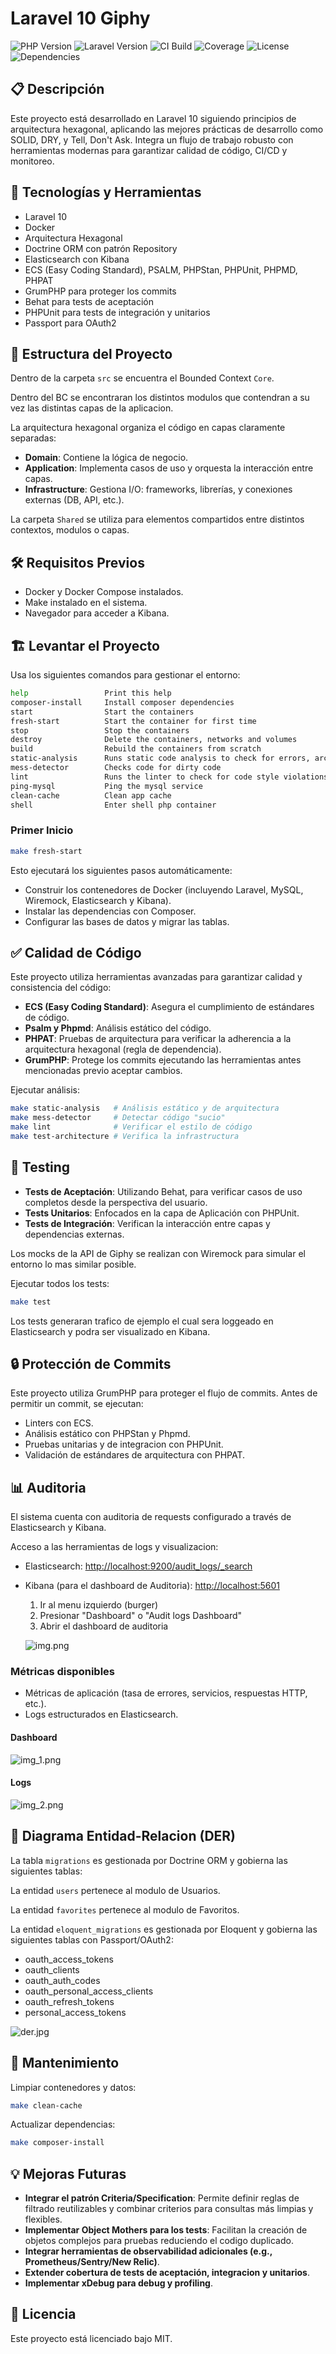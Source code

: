 # Laravel 10 Giphy

![PHP Version](https://img.shields.io/badge/PHP-%3E%3D8.2-8892BF.svg)
![Laravel Version](https://img.shields.io/badge/Laravel-10.x-F05340.svg)
![CI Build](https://github.com/thisbar/laravel_ghipy/actions/workflows/ci.yml/badge.svg)
![Coverage](https://img.shields.io/codecov/c/github/thisbar/laravel_ghipy)
![License](https://img.shields.io/badge/license-MIT-blue.svg)
![Dependencies](https://img.shields.io/badge/dependencies-up%20to%20date-brightgreen)

## 📋 Descripción
Este proyecto está desarrollado en Laravel 10 siguiendo principios de arquitectura hexagonal, aplicando las mejores prácticas de desarrollo como SOLID, DRY, y Tell, Don't Ask. Integra un flujo de trabajo robusto con herramientas modernas para garantizar calidad de código, CI/CD y monitoreo.

## 🚀 Tecnologías y Herramientas
- Laravel 10
- Docker
- Arquitectura Hexagonal
- Doctrine ORM con patrón Repository
- Elasticsearch con Kibana
- ECS (Easy Coding Standard), PSALM, PHPStan, PHPUnit, PHPMD, PHPAT
- GrumPHP para proteger los commits
- Behat para tests de aceptación
- PHPUnit para tests de integración y unitarios
- Passport para OAuth2

## 📂 Estructura del Proyecto

Dentro de la carpeta `src` se encuentra el Bounded Context `Core`.

Dentro del BC se encontraran los distintos modulos que contendran a su vez las distintas capas de la aplicacion.

La arquitectura hexagonal organiza el código en capas claramente separadas:

- **Domain**: Contiene la lógica de negocio.
- **Application**: Implementa casos de uso y orquesta la interacción entre capas.
- **Infrastructure**: Gestiona I/O: frameworks, librerías, y conexiones externas (DB, API, etc.).

La carpeta `Shared` se utiliza para elementos compartidos entre distintos contextos, modulos o capas.

## 🛠️ Requisitos Previos
- Docker y Docker Compose instalados.
- Make instalado en el sistema.
- Navegador para acceder a Kibana.

## 🏗️ Levantar el Proyecto
Usa los siguientes comandos para gestionar el entorno:

```bash
help                 Print this help
composer-install     Install composer dependencies
start                Start the containers
fresh-start          Start the container for first time
stop                 Stop the containers
destroy              Delete the containers, networks and volumes
build                Rebuild the containers from scratch
static-analysis      Runs static code analysis to check for errors, architecture violations, and code quality issues.
mess-detector        Checks code for dirty code
lint                 Runs the linter to check for code style violations
ping-mysql           Ping the mysql service
clean-cache          Clean app cache
shell                Enter shell php container
```

### Primer Inicio

```bash
make fresh-start
```
Esto ejecutará los siguientes pasos automáticamente:
- Construir los contenedores de Docker (incluyendo Laravel, MySQL, Wiremock, Elasticsearch y Kibana).
- Instalar las dependencias con Composer.
- Configurar las bases de datos y migrar las tablas.

## ✅ Calidad de Código
Este proyecto utiliza herramientas avanzadas para garantizar calidad y consistencia del código:

- **ECS (Easy Coding Standard)**: Asegura el cumplimiento de estándares de código.
- **Psalm y Phpmd**: Análisis estático del código.
- **PHPAT**: Pruebas de arquitectura para verificar la adherencia a la arquitectura hexagonal (regla de dependencia).
- **GrumPHP**: Protege los commits ejecutando las herramientas antes mencionadas previo aceptar cambios.

Ejecutar análisis:
```bash
make static-analysis   # Análisis estático y de arquitectura
make mess-detector     # Detectar código "sucio"
make lint              # Verificar el estilo de código
make test-architecture # Verifica la infrastructura
```

## 🧪 Testing
- **Tests de Aceptación**: Utilizando Behat, para verificar casos de uso completos desde la perspectiva del usuario.
- **Tests Unitarios**: Enfocados en la capa de Aplicación con PHPUnit.
- **Tests de Integración**: Verifican la interacción entre capas y dependencias externas.

Los mocks de la API de Giphy se realizan con Wiremock para simular el entorno lo mas similar posible.

Ejecutar todos los tests:
```bash
make test
```

Los tests generaran trafico de ejemplo el cual sera loggeado en Elasticsearch y podra ser visualizado en Kibana.

## 🔒 Protección de Commits
Este proyecto utiliza GrumPHP para proteger el flujo de commits. Antes de permitir un commit, se ejecutan:
- Linters con ECS.
- Análisis estático con PHPStan y Phpmd.
- Pruebas unitarias y de integracion con PHPUnit.
- Validación de estándares de arquitectura con PHPAT.

## 📊 Auditoria
El sistema cuenta con auditoria de requests configurado a través de Elasticsearch y Kibana.

Acceso a las herramientas de logs y visualizacion:
- Elasticsearch: [http://localhost:9200/audit_logs/_search](http://localhost:9200/audit_logs/_search)
- Kibana (para el dashboard de Auditoria): [http://localhost:5601](http://localhost:5601)
  1. Ir al menu izquierdo (burger)
  2. Presionar "Dashboard" o "Audit logs Dashboard"
  3. Abrir el dashboard de auditoria
  
  ![img.png](docs/img.png)


### Métricas disponibles
- Métricas de aplicación (tasa de errores, servicios, respuestas HTTP, etc.).
- Logs estructurados en Elasticsearch.

#### Dashboard
![img_1.png](docs/img_1.png)

#### Logs
![img_2.png](docs/img_2.png)

## 📝 Diagrama Entidad-Relacion (DER)

La tabla `migrations` es gestionada por Doctrine ORM y gobierna las siguientes tablas:

La entidad `users` pertenece al modulo de Usuarios.

La entidad `favorites` pertenece al modulo de Favoritos.

La entidad `eloquent_migrations` es gestionada por Eloquent y gobierna las siguientes tablas con Passport/OAuth2:
- oauth_access_tokens
- oauth_clients
- oauth_auth_codes
- oauth_personal_access_clients
- oauth_refresh_tokens
- personal_access_tokens

![der.jpg](docs/der.jpg)

## 🧹 Mantenimiento
Limpiar contenedores y datos:
```bash
make clean-cache
```
Actualizar dependencias:
```bash
make composer-install
```

## 💡 Mejoras Futuras
- **Integrar el patrón Criteria/Specification**:
  Permite definir reglas de filtrado reutilizables y combinar criterios para consultas más limpias y flexibles.
- **Implementar Object Mothers para los tests**: Facilitan la creación de objetos complejos para pruebas reduciendo el codigo duplicado.
- **Integrar herramientas de observabilidad adicionales (e.g., Prometheus/Sentry/New Relic)**.
- **Extender cobertura de tests de aceptación, integracion y unitarios**.
- **Implementar xDebug para debug y profiling**.


## 📝 Licencia
Este proyecto está licenciado bajo MIT.
